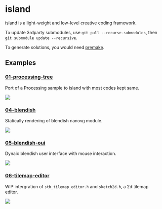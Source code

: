 island
============

island is a light-weight and low-level creative coding framework.

To update 3rdparty submodules, use `git pull --recurse-submodules`, then `git submodule update --recursive`.

To generate solutions, you would need [premake](http://premake.github.io/download.html).

Examples
--------

### [01-processing-tree](https://github.com/vinjn/island/tree/master/examples/01-processing-tree)

Port of a Processing sample to island with most codes kept same.

![](https://github.com/vinjn/island/raw/master/examples/01-processing-tree/screenshot.png)

### [04-blendish](https://github.com/vinjn/island/tree/master/examples/04-blendish)

Statically rendering of blendish nanovg module.

![](https://github.com/vinjn/island/raw/master/examples/04-blendish/screenshot.png)

### [05-blendish-oui](https://github.com/vinjn/island/tree/master/examples/05-blendish-oui)

Dynaic blendish user interface with mouse interaction.

![](https://github.com/vinjn/island/raw/master/examples/05-blendish-oui/screenshot.png)

### [06-tilemap-editor](https://github.com/vinjn/island/tree/master/examples/06-tilemap-editor)

WIP intergration of `stb_tilemap_editor.h` and `sketch2d.h`, a 2d tilemap editor.

![](https://github.com/vinjn/island/raw/master/examples/06-tilemap-editor/screenshot.png)
